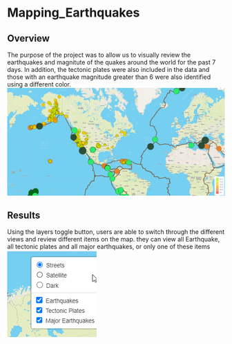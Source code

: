 # Mapping_Earthquakes

## Overview
The purpose of the project was to allow us to visually review the earthquakes and magnitute of the quakes around the world for the past 7 days. In addition, the tectonic plates were also included in the data and those with an earthquake magnitude greater than 6 were also identified using a different color. 
![Earthquake Data](https://github.com/MAK-Ahmed/Mapping_Earthquakes/blob/main/Earthquake_Challenge/Images/Earthquake_data.PNG)


## Results
Using the layers toggle button, users are able to switch through the different views and review different items on the map. they can view all Earthquake, all tectonic plates and all major earthquakes, or only one of these items
![Layers](https://github.com/MAK-Ahmed/Mapping_Earthquakes/blob/main/Earthquake_Challenge/Images/Layers.png)

